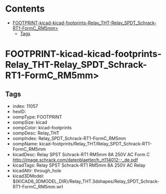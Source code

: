 



Contents
========

* [FOOTPRINT-kicad-kicad-footprints-Relay_THT-Relay_SPDT_Schrack-RT1-FormC_RM5mm>](#footprint-kicad-kicad-footprints-relay_tht-relay_spdt_schrack-rt1-formc_rm5mm)
	* [Tags](#tags)

# FOOTPRINT-kicad-kicad-footprints-Relay_THT-Relay_SPDT_Schrack-RT1-FormC_RM5mm>

## Tags

- index: 11057
- hexID: 
- oompType: FOOTPRINT
- oompSize: kicad
- oompColor: kicad-footprints
- oompDesc: Relay_THT
- oompIndex: Relay_SPDT_Schrack-RT1-FormC_RM5mm
- oompName: kicad-footprints/Relay_THT/Relay_SPDT_Schrack-RT1-FormC_RM5mm
- kicadDesc: Relay SPST Schrack-RT1 RM5mm 8A 250V AC Form C http://image.schrack.com/datenblaetter/h_rt114012--_de.pdf
- kicadTags: Relay SPST Schrack-RT1 RM5mm 8A 250V AC Relay
- kicadAttr: through_hole
- kicad3DModel: ${KICAD6_3DMODEL_DIR}/Relay_THT.3dshapes/Relay_SPDT_Schrack-RT1-FormC_RM5mm.wrl

